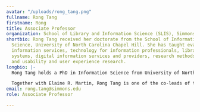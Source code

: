 ```yaml
---
avatar: "/uploads/rong_tang.png"
fullname: Rong Tang
firstname: Rong
title: Associate Professor
organization: School of Library and Information Science (SLIS), Simmons University
shortbio: Rong Tang received her doctorate from the School of Information and Library
  Science, University of North Carolina Chapel Hill. She has taught evaluation of
  information services, technology for information professionals, library automation
  systems, digital information services and providers, research methods and design,
  and usability and user experience research.
longbio: |-
  Rong Tang holds a PhD in Information Science from University of North Carolina at Chapel Hill. Her research interests center on user behavior research, including mobile news behaviors, data services in libraries, cognitive styles and user experience, usability evaluation, collaborative user behavior, and paradigm shifts in the field of information. She is the founding Director of Simmons Usability Lab. She also serves as the Director of SLIS PhD Program.

  Together with Elaine R. Martin, Rong Tang is one of the co-leads of the RDMLA. Rong Tang is the Principal Investigator for an IMLS funded grant “Retooling the Librarian Workforce: Innovative Post-Master's Certificate Program for Developing Inter-Professional Informationists (IPI).” She serves as the Director for External Relations, Association for Library and Information Science Education (ALISE) from 2017 to 2020.
email: rong.tang@simmons.edu
role: Associate Professor

---
```

